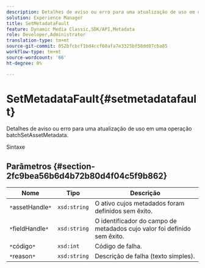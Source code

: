```yaml
---
description: Detalhes de aviso ou erro para uma atualização de uso em uma operação batchSetAssetMetadata.
solution: Experience Manager
title: SetMetadataFault
feature: Dynamic Media Classic,SDK/API,Metadata
role: Developer,Administrator
translation-type: tm+mt
source-git-commit: 052bfcbcf1bd4ccf60afa7e3325bf58dd07cba85
workflow-type: tm+mt
source-wordcount: '66'
ht-degree: 0%

---
```



# SetMetadataFault{#setmetadatafault}

Detalhes de aviso ou erro para uma atualização de uso em uma operação batchSetAssetMetadata.

Sintaxe

## Parâmetros {#section-2fc9bea56b6d4b72b80d4f04c5f9b862}

| Nome | Tipo | Descrição |
|---|---|---|
| `*`assetHandle`*` | `xsd:string` | O ativo cujos metadados foram definidos sem êxito. |
| `*`fieldHandle`*` | `xsd:string` | O identificador do campo de metadados cujo valor foi definido sem êxito. |
| `*`código`*` | `xsd:int` | Código de falha. |
| `*`reason`*` | `xsd:string` | Descrição de falha (texto simples). |

